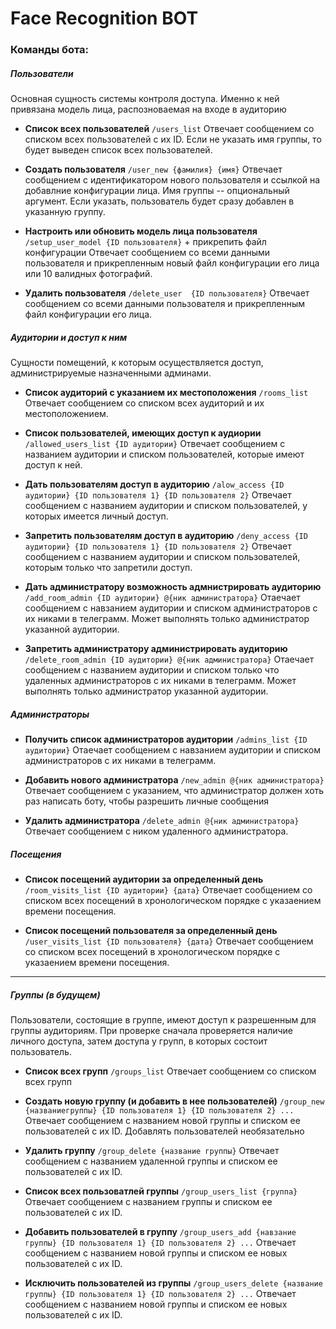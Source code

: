 # Face Recognition BOT #

### Команды бота: ###

##### Пользователи #####
Основная сущность системы контроля доступа. Именно к ней привязана модель лица, распозноваемая на входе в аудиторию
- **Список всех пользователей** 
    `/users_list`
    Отвечает сообщением со списком всех пользователей с их ID.
    Если не указать имя группы, то будет выведен список всех пользователей.

- **Создать пользователя**
    `/user_new {фамилия} {имя}`
    Отвечает сообщением с идентификатором нового пользователя и ссылкой на добавлние конфигурации лица.
    Имя группы -- опциональный аргумент. Если указать, пользователь будет сразу добавлен в указанную группу.

- **Настроить или обновить модель лица пользователя**
    `/setup_user_model {ID пользователя}` + прикрепить файл конфигурации
    Отвечает сообщением со всеми данными пользователя и прикрепленным новый файл конфигурации его лица или 10 валидных фотографий.

- **Удалить пользователя**
    `/delete_user  {ID пользователя}`
    Отвечает сообщением со всеми данными пользователя и прикрепленным файл конфигурации его лица.

##### Аудитории и доступ к ним #####
Сущности помещений, к которым осуществляется доступ, администрируемые назначенными админами.
- **Список аудиторий с указанием их местоположения**
    `/rooms_list`
    Отвечает сообщением со списком всех аудиторий и их местоположением.
- **Список пользователей, имеющих доступ к аудиории**
    `/allowed_users_list {ID аудитории}`
    Отвечает сообщением с названием аудитории и списком пользователей, которые имеют доступ к ней.

- **Дать пользователям доступ в аудиторию**
    `/alow_access {ID аудитории} {ID пользователя 1} {ID пользователя 2}`
    Отвечает сообщением с названием аудитории и списком пользователей, у которых имеется личный доступ.

- **Запретить пользователям доступ в аудиторию**
    `/deny_access {ID аудитории} {ID пользователя 1} {ID пользователя 2}`
    Отвечает сообщением с названием аудитории и списком пользователей, которым только что запретили доступ.

- **Дать администратору возможность адмнистрировать аудиторию**
    `/add_room_admin {ID аудитории} @{ник администратора}`
    Отаечает сообщением с навзанием аудитории и списком администраторов с их никами в телеграмм.
    Может выполнять только администратор указанной аудитории.

- **Запретить администратору администрировать аудиторию**
    `/delete_room_admin {ID аудитории} @{ник администратора}` 
    Отаечает сообщением с названием аудитории и списком только что удаленных администраторов с их никами в телеграмм.
    Может выполнять только администратор указанной аудитории.

##### Администраторы #####
- **Получить список администраторов аудитории**
    `/admins_list {ID аудитории}`
    Отаечает сообщением с навзанием аудитории и списком администраторов с их никами в телеграмм.

- **Добавить нового администратора**
    `/new_admin @{ник администратора}`
    Отвечает сообщением с указанием, что администратор должен хоть раз написать боту, чтобы разрешить личные сообщения

- **Удалить администратора**
    `/delete_admin @{ник администратора}`
    Отвечает сообщением с ником удаленного администратора.

##### Посещения #####
- **Список посещений аудитории за определенный день**
    `/room_visits_list {ID аудитории} {дата}`
    Отвечает сообщением со списком всех посещений в хронологическом порядке с указаением времени посещения.

- **Список посещений пользователя за определенный день**
    `/user_visits_list {ID пользователя} {дата}`
    Отвечает сообщением со списком всех посещений в хронологическом порядке с указаением времени посещения.
_______________________________
##### Группы (в будущем) #####
Пользователи, состоящие в группе, имеют доступ к разрешенным для группы аудиториям. 
При проверке сначала проверяется наличие личного доступа, затем доступа у групп, в которых состоит пользователь.
- **Список всех групп**
    `/groups_list`
    Отвечает сообщением со списком всех групп

- **Создать новую группу (и добавить в нее пользователей)**
    `/group_new {названиегруппы} {ID пользователя 1} {ID пользователя 2} ...` 
    Отвечает сообщением с названием новой группы и списком ее пользователей с их ID. 
    Добавлять пользователей необязательно

- **Удалить группу**
    `/group_delete {название группы}`
    Отвечает сообщением с названием удаленной группы и списком ее пользователей с их ID. 

- **Список всех пользоватлей группы**
    `/group_users_list {группа}`
    Отвечает сообщением с названием группы и списком ее пользователей с их ID. 

- **Добавить пользователей в группу**
    `/group_users_add {навзание группы} {ID пользователя 1} {ID пользователя 2} ...`
    Отвечает сообщением с названием новой группы и списком ее новых пользователей с их ID. 

- **Исключить пользователей из группы**
    `/group_users_delete {название группы} {ID пользователя 1} {ID пользователя 2} ...`
    Отвечает сообщением с названием новой группы и списком ее новых пользователей с их ID.